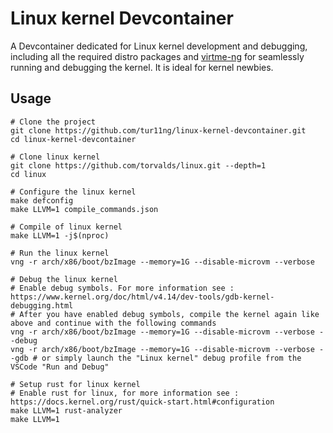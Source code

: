 # Linux kernel Devcontainer

A Devcontainer dedicated for Linux kernel development and debugging, including all the required distro packages and [virtme-ng](https://github.com/arighi/virtme-ng) for seamlessly running and debugging the kernel. It is ideal for kernel newbies.


## Usage
```
# Clone the project
git clone https://github.com/tur11ng/linux-kernel-devcontainer.git
cd linux-kernel-devcontainer

# Clone linux kernel
git clone https://github.com/torvalds/linux.git --depth=1
cd linux

# Configure the linux kernel
make defconfig
make LLVM=1 compile_commands.json

# Compile of linux kernel
make LLVM=1 -j$(nproc)

# Run the linux kernel
vng -r arch/x86/boot/bzImage --memory=1G --disable-microvm --verbose

# Debug the linux kernel
# Enable debug symbols. For more information see : https://www.kernel.org/doc/html/v4.14/dev-tools/gdb-kernel-debugging.html
# After you have enabled debug symbols, compile the kernel again like above and continue with the following commands
vng -r arch/x86/boot/bzImage --memory=1G --disable-microvm --verbose --debug
vng -r arch/x86/boot/bzImage --memory=1G --disable-microvm --verbose --gdb # or simply launch the "Linux kernel" debug profile from the VSCode "Run and Debug"

# Setup rust for linux kernel
# Enable rust for linux, for more information see : https://docs.kernel.org/rust/quick-start.html#configuration
make LLVM=1 rust-analyzer
make LLVM=1
```
